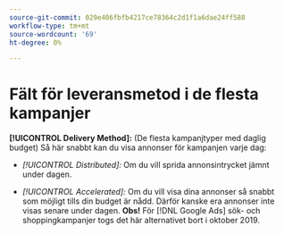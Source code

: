 ```yaml
---
source-git-commit: 029e406fbfb4217ce78364c2d1f1a6dae24ff588
workflow-type: tm+mt
source-wordcount: '69'
ht-degree: 0%

---
```

# Fält för leveransmetod i de flesta kampanjer

**[!UICONTROL Delivery Method]:** (De flesta kampanjtyper med daglig budget) Så här snabbt kan du visa annonser för kampanjen
varje dag:

* *[!UICONTROL Distributed]:* Om du vill sprida annonsintrycket jämnt under dagen.

* *[!UICONTROL Accelerated]:* Om du vill visa dina annonser så snabbt som möjligt tills din budget är nådd. Därför kanske era annonser inte visas senare under dagen. **Obs!** För [!DNL Google Ads] sök- och shoppingkampanjer togs det här alternativet bort i oktober 2019.
